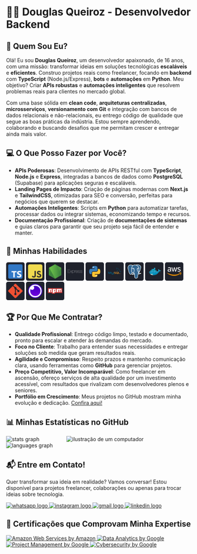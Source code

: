 # 🧑‍💻 Douglas Queiroz - Desenvolvedor Backend

## 🚀 Quem Sou Eu?

Olá! Eu sou **Douglas Queiroz**, um desenvolvedor apaixonado, de 16 anos, com uma missão: transformar ideias em soluções tecnológicas **escaláveis** e **eficientes**. Construo projetos reais como freelancer, focando em **backend** com **TypeScript** (Node.js/Express), **bots** e **automações** em **Python**. Meu objetivo? Criar **APIs robustas** e **automações inteligentes** que resolvem problemas reais para clientes no mercado global.

Com uma base sólida em **clean code**, **arquiteturas centralizadas**, **microsserviços**, **versionamento com Git** e integração com bancos de dados relacionais e não-relacionais, eu entrego código de qualidade que segue as boas práticas da indústria. Estou sempre aprendendo, colaborando e buscando desafios que me permitam crescer e entregar ainda mais valor.

## 💻 O Que Posso Fazer por Você?

- **APIs Poderosas**: Desenvolvimento de APIs RESTful com **TypeScript**, **Node.js** e **Express**, integradas a bancos de dados como **PostgreSQL** (Supabase) para aplicações seguras e escaláveis.
- **Landing Pages de Impacto**: Criação de páginas modernas com **Next.js** e **TailwindCSS**, otimizadas para SEO e conversão, perfeitas para negócios que querem se destacar.
- **Automações Inteligentes**: Scripts em **Python** para automatizar tarefas, processar dados ou integrar sistemas, economizando tempo e recursos.
- **Documentação Profissional**: Criação de **documentações de sistemas** e guias claros para garantir que seu projeto seja fácil de entender e manter.

## 🌟 Minhas Habilidades

<code><img height="50px" width="50px" src="https://github.com/gui-bus/TechIcons/blob/main/Dark/Typescript.svg" alt="Typescript"/></code>
<code><img height="50px" width="50px" src="https://github.com/gui-bus/TechIcons/blob/main/Dark/Javascript.svg" alt="Javascript"/></code>
<code><img height="50px" width="50px" src="https://github.com/gui-bus/TechIcons/blob/main/Dark/NodeJS.svg" alt="Nodejs"/></code>
<code><img height="50px" width="50px" src="https://github.com/gui-bus/TechIcons/blob/main/Dark/ExpressJS.svg" alt="Express"/></code>
<code><img height="50px" width="50px" src="https://github.com/gui-bus/TechIcons/blob/main/Dark/Python.svg" alt="Python"/></code>
<code><img height="50px" width="50px" src="https://github.com/gui-bus/TechIcons/blob/main/Dark/MySQL.svg" alt="MySQL"/></code>
<code><img height="50px" width="50px" src="https://github.com/gui-bus/TechIcons/blob/main/Dark/Postgresql.svg" alt="PostgreSQL"/></code>
<code><img height="50px" width="50px" src="https://github.com/gui-bus/TechIcons/blob/main/Dark/Docker.svg" alt="Docker"/></code>
<code><img height="50px" width="50px" src="https://github.com/gui-bus/TechIcons/blob/main/Dark/AWS.svg" alt="AWS"/></code>
<code><img height="50px" width="50px" src="https://github.com/gui-bus/TechIcons/blob/main/Dark/GIT.svg" alt="Git"/></code>
<code><img height="50px" width="50px" src="https://github.com/gui-bus/TechIcons/blob/main/Dark/Insomnia.svg" alt="Insomnia"/></code>
<code><img height="50px" width="50px" src="https://github.com/gui-bus/TechIcons/blob/main/Dark/npm.svg" alt="npm"/></code>
<br>

## 🏆 Por Que Me Contratar?

- **Qualidade Profissional**: Entrego código limpo, testado e documentado, pronto para escalar e atender às demandas do mercado.
- **Foco no Cliente**: Trabalho para entender suas necessidades e entregar soluções sob medida que geram resultados reais.
- **Agilidade e Compromisso**: Respeito prazos e mantenho comunicação clara, usando ferramentas como **GitHub** para gerenciar projetos.
- **Preço Competitivo, Valor Incomparável**: Como freelancer em ascensão, ofereço serviços de alta qualidade por um investimento acessível, com resultados que rivalizam com desenvolvedores plenos e seniores.
- **Portfólio em Crescimento**: Meus projetos no GitHub mostram minha evolução e dedicação. [Confira aqui!](https://github.com/dev-queiroz?tab=repositories)

## 📊 Minhas Estatísticas no GitHub
<img src="https://raw.githubusercontent.com/MicaelliMedeiros/micaellimedeiros/master/image/computer-illustration.png" alt="ilustração de um computador" min-width="400px" max-width="340px" width="340px" align="right">

<div align="left">
  <img src="https://github-readme-stats.vercel.app/api?username=dev-queiroz&locale=en&theme=dracula&show_icons=true" height="245px" width="470px" alt="stats graph"  />
</div>
<div align="left">
  <img src="https://github-readme-stats.vercel.app/api/top-langs?username=dev-queiroz&locale=en&hide_title=false&layout=compact&card_width=400&langs_count=6&theme=dracula&hide_border=false" height="245px" width="470px" alt="languages graph"  />
</div>

## 📬 Entre em Contato!

Quer transformar sua ideia em realidade? Vamos conversar! Estou disponível para projetos freelancer, colaborações ou apenas para trocar ideias sobre tecnologia.

<div align="left">
  <a href="https://criarmeulink.com.br/u/1722606503">
    <img src="https://img.shields.io/badge/WhatsApp-25D366?style=for-the-badge&logo=whatsapp&logoColor=white" height="50px" alt="whatsapp logo"  />
  </a>
  <a href="https://www.instagram.com/douglaxx_19">
    <img src="https://img.shields.io/badge/Instagram-E4405F?style=for-the-badge&logo=instagram&logoColor=white" height="50px" alt="instagram logo"  />
  </a>
  <a href="https://criarmeulink.com.br/u/1721585632">
    <img src="https://img.shields.io/badge/Gmail-D14836?style=for-the-badge&logo=gmail&logoColor=white" height="50px" alt="gmail logo"  />
  </a>
  <a href="https://www.linkedin.com/in/douglas-queiroz-854337288/">
    <img src="https://img.shields.io/badge/LinkedIn-0077B5?style=for-the-badge&logo=linkedin&logoColor=white" height="50px" alt="linkedin logo"  />
  </a>
</div>

## 🏅 Certificações que Comprovam Minha Expertise

<a href="https://www.credly.com/badges/4fe4f9db-f222-4f92-9c3f-49930e527234/public_url">
  <img src="https://images.credly.com/size/340x340/images/73e4a58b-a8ef-41a3-a7db-9183dd269882/image.png" height="140" width="146" alt="Amazon Web Services by Amazon">
</a>
<a href="https://www.credly.com/badges/694b70b0-edf0-4bb3-af3c-9dac9d7a0677/public_url">
  <img src="https://images.credly.com/size/340x340/images/88c25fa4-9007-42cc-b9c5-16441a878507/GCC_badge_DA_1000x1000.png" height="140" width="146" alt="Data Analytics by Google">
</a>
<a href="https://www.credly.com/badges/af7a2ac2-5323-4c96-a6e7-0b9b661ebd45/public_url">
  <img src="https://images.credly.com/size/340x340/images/a34119f2-402f-4443-8555-ccfe2520f1df/GCC_badge_PGM_1000x1000.png" height="140" width="146" alt="Project Management by Google">
</a>
<a href="https://www.credly.com/badges/5205bfe2-cfcc-4b23-b866-479e5296973c/public_url">
  <img src="https://images.credly.com/size/340x340/images/0bf0f2da-a699-4c82-82e2-56dcf1f2e1c7/image.png" height="146" width="160" alt="Cybersecurity by Google">
</a>
